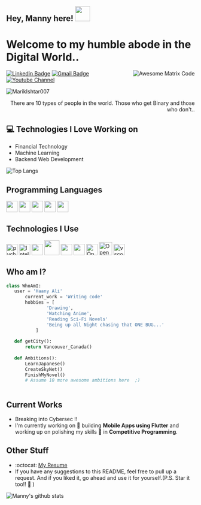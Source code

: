 
## Hey, Manny here!  <img src="https://i.giphy.com/media/v1.Y2lkPTc5MGI3NjExbzYzbjVwdWZ2YWplcXF2M2pjZXYzeXIyOXIxeGVja3p3cnBqam9wZiZlcD12MV9pbnRlcm5hbF9naWZfYnlfaWQmY3Q9Zw/GRPy8MKag9U1U88hzY/giphy.gif" width="40px" height="40px">


<h1>Welcome to my humble abode in the Digital World..</h1> 

<img src = 'https://github.com/MarikIshtar007/MarikIshtar007/blob/master/images/matrix.gif' alt = 'Awesome Matrix Code' align='right'/>

[![Linkedin Badge](https://img.shields.io/badge/-haanyali-blue?style=flat-square&logo=Linkedin&logoColor=white&link=https://www.linkedin.com/in/haany-ali)](https://www.linkedin.com/in/haany-ali) 
[![Gmail Badge](https://img.shields.io/badge/-asterp04@gmail.com-c14438?style=flat-square&logo=Gmail&logoColor=white&link=mailto:asterp04@gmail.com)](mailto:asterp04@gmail.com) 
[![Youtube Channel](https://img.shields.io/badge/-The%20Broke%20Coder-c14438?style=flat-square&logo=Youtube&link=https://www.youtube.com/channel/UCietjxpksncMdOUkycv5nqA)](https://www.youtube.com/channel/UCietjxpksncMdOUkycv5nqA)

<p align="left"> <img src="https://komarev.com/ghpvc/?username=MarikIshtar007" alt="MarikIshtar007" /> </p>

<div style="text-align: right">There are 10 types of people in the world. Those who get Binary and those who don't.. </div>

## :computer: Technologies I Love Working on
* Financial Technology
* Machine Learning
* Backend Web Development

![Top Langs](https://github-readme-stats.vercel.app/api/top-langs/?username=Emmanuelolaoye&size_weight=0.01&count_weight=0.7&layout=compact&theme=radical)


## Programming Languages
<img src = 'https://github.com/MarikIshtar007/MarikIshtar007/blob/master/images/cpp.svg' width='30'/> <img src = 'https://github.com/MarikIshtar007/MarikIshtar007/blob/master/images/python2.png' height='30'/>  <img src = 'https://github.com/MarikIshtar007/MarikIshtar007/blob/master/images/html.svg' width='30'/> <img src='https://github.com/MarikIshtar007/MarikIshtar007/blob/master/images/java.svg' width='30'/> <img src = 'https://github.com/MarikIshtar007/MarikIshtar007/blob/master/images/css.svg' width='30'/> 
 
 ## Technologies I Use
 <img src = 'https://github.com/user-attachments/assets/eaa4e106-01e7-478a-b2b9-ced5ef349446' alt='pycharm' width='30'/> <img src = 'https://github.com/user-attachments/assets/3feafdcc-6b51-41f9-817d-c080e5e99a9e' alt='IntelliJ' width='30'/> <img src = 'https://github.com/MarikIshtar007/MarikIshtar007/blob/master/images/flutter-logo.svg' width='30'/> 
 <img src = 'https://github.com/MarikIshtar007/MarikIshtar007/blob/master/images/django.svg' height='40'/> 
 <img src = 'https://github.com/MarikIshtar007/MarikIshtar007/blob/master/images/flask.png' width='30'/> 
 <img src = 'https://github.com/MarikIshtar007/MarikIshtar007/blob/master/images/git.svg' width='30'/> <img src='https://github.com/user-attachments/assets/73b00086-a507-4c25-8805-02ffe27e73ab' alt='OpenCV' width='30'/> <img src='https://github.com/user-attachments/assets/beeff728-16ed-4cf3-9417-42d05d3d0ff3' alt='OpenCV' width='35'/> <img src = 'https://github.com/user-attachments/assets/413596b5-e2eb-4996-84b8-d0115f1e7698' alt='vscode' width='30'/> 





 
 
 ## Who am I?
 ```python
 class WhoAmI:
 	user = 'Haany Ali'
		current_work = 'Writing code'
		hobbies = [
				'Drawing',
				'Watching Anime',
				'Reading Sci-Fi Novels'
				'Being up all Night chasing that ONE BUG...'
			]
	
	def getCity():
		return Vancouver_Canada()
	
	def Ambitions():
		LearnJapanese()
		CreateSkyNet()
		FinishMyNovel()
		# Assume 10 more awesome ambitions here  ;)
	
 ```
 
## Current Works
 * Breaking into Cybersec !!
 * I'm currently working on 🔭 building **Mobile Apps using Flutter** and working up on polishing my skills 🌱 in **Competitive Programming**.
 
## Other Stuff
  - :octocat: [My Resume](https://drive.google.com/file/d/1tFL1gHFPw3MXzfW98oQEFjs2jQSGiVjw/view?usp=share_link)
  - If you have any suggestions to this README, feel free to pull up a request. And if you liked it, go ahead and use it for yourself.(P.S. Star it too!! :grimacing: )

![Manny's github stats](https://github-readme-stats.vercel.app/api?username=EmmanuelOlaoye&show_icons=true&hide=[%22issues%22]&theme=radical)
 
 
